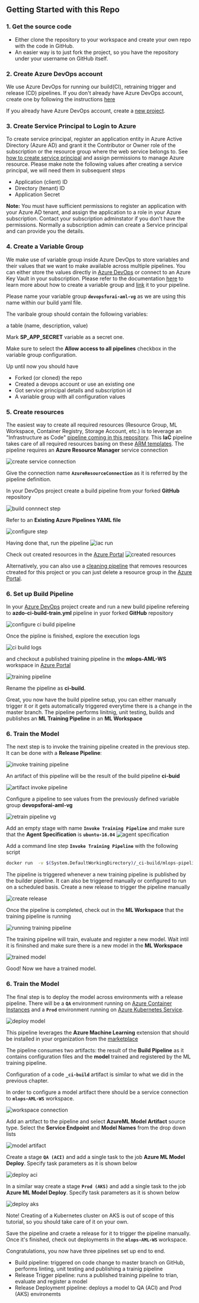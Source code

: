 ## Getting Started with this Repo

### 1. Get the source code
- Either clone the repository to your workspace and create your own repo with the code in GitHub.
- An easier way is to just fork the project, so you have the repository under your username on GitHub itself.


### 2. Create Azure DevOps account
We use Azure DevOps for running our build(CI), retraining trigger and release (CD) pipelines. If you don't already have Azure DevOps account, create one by following the instructions [here](https://docs.microsoft.com/en-us/azure/devops/organizations/accounts/create-organization?view=azure-devops)

If you already have Azure DevOps account, create a [new project](https://docs.microsoft.com/en-us/azure/devops/organizations/projects/create-project?view=azure-devops).


### 3. Create Service Principal to Login to Azure

To create service principal, register an application entity in Azure Active Directory (Azure AD) and grant it the Contributor or Owner role of the subscription or the resource group where the web service belongs to. See [how to create service principal](https://docs.microsoft.com/en-us/azure/active-directory/develop/howto-create-service-principal-portal) and assign permissions to manage Azure resource.
Please make note the following values after creating a service principal, we will need them in subsequent steps
- Application (client) ID
- Directory (tenant) ID
- Application Secret


**Note:** You must have sufficient permissions to register an application with your Azure AD tenant, and assign the application to a role in your Azure subscription. Contact your subscription adminstator if you don't have the permissions. Normally a subscription admin can create a Service principal and can provide you the details.


### 4. Create a Variable Group

We make use of variable group inside Azure DevOps to store variables and their values that we want to make available across multiple pipelines. You can either store the values directly in [Azure DevOps](https://docs.microsoft.com/en-us/azure/devops/pipelines/library/variable-groups?view=azure-devops&tabs=designer#create-a-variable-group) or connect to an Azure Key Vault in your subscription. Please refer to the documentation [here](https://docs.microsoft.com/en-us/azure/devops/pipelines/library/variable-groups?view=azure-devops&tabs=designer#create-a-variable-group) to learn more about how to create a variable group and [link](https://docs.microsoft.com/en-us/azure/devops/pipelines/library/variable-groups?view=azure-devops&tabs=designer#use-a-variable-group) it to your pipeline.
 
Please name your variable group **``devopsforai-aml-vg``** as we are using this name within our build yaml file. 

The varibale group should contain the following variables:

a table (name, description, value)

Mark **SP_APP_SECRET** variable as a secret one.

Make sure to select the **Allow access to all pipelines** checkbox in the variable group configuration.

Up until now you should have 
- Forked (or cloned) the repo
- Created a devops account or use an existing one
- Got service principal details and subscription id
- A variable group with all configuration values

### 5. Create resources 

The easiest way to create all required resources (Resource Group, ML Workspace, Container Registry, Storage Account, etc.) is to leverage an "Infrastructure as Code" [pipeline coming in this repository](../environment_setup/iac-create-environment.yml). This **IaC** pipeline takes care of all required resources basing on these [ARM templates](../environment_setup/arm-templates/cloud-environment.json). The pipeline requires an **Azure Resource Manager** service connection

![create service connection](./images/create-rm-service-connection.png)

Give the connection name **``AzureResourceConnection``** as it is referred by the pipeline definition.

In your DevOps project create a build pipeline from your forked **GitHub** repository 

![build connnect step](./images/build-connect.png)

Refer to an **Existing Azure Pipelines YAML file** 

![configure step](./images/select-iac-pipeline.png)

Having done that, run the pipeline
![iac run](./images/run-iac-pipeline.png)

Check out created resources in the [Azure Portal](portal.azure.com)
![created resources](./images/created-resources.png)

Alternatively, you can also use a [cleaning pipeline](../environment_setup/iac-create-environment.yml) that removes resources ctreated for this project or you can just delete a resource group in the [Azure Portal](portal.azure.com).


### 6. Set up Build Pipeline

In your [Azure DevOps](https://dev.azure.com) project create and run a new build pipeline refereing to  **azdo-ci-build-train.yml** pipeline in yuor forked **GitHub** repository

![configure ci build pipeline](./images/ci-build-pipeline-configure.png)

Once the pipline is finished, explore the execution logs 

![ci build logs](./images/ci-build-logs.png)

and checkout a published training pipeline in the **mlops-AML-WS** workspace in [Azure Portal](https://ms.portal.azure.com/)

![training pipeline](./images/training-pipeline.png)

Rename the pipeline as **ci-build**.

Great, you now have the build pipeline setup, you can either manually trigger it or it gets automatically triggered everytime there is a change in the master branch. The pipeline performs linitnig, unit testing, builds and publishes an **ML Training Pipeline** in an **ML Workspace**

### 6. Train the Model

The next step is to invoke the training pipeline created in the previous step. It can be done with a **Release Pipeline**:

![invoke training pipeline](./images/invoke-training-pipeline.png)

An artifact of this pipeline will be the result of the build pipeline **ci-buid**

![artifact invoke pipeline](./images/artifact-invoke-pipeline.png)

Configure a pipeline to see values from the previously defined variable group **devopsforai-aml-vg**

![retrain pipeline vg](./images/retrain-pipeline-vg.png)

Add an empty stage with name **``Invoke Training Pipeline``** and make sure that the **Agent Specification** is **``ubuntu-16.04``**
![agent specification](./images/agent-specification.png)

Add a command line step **``Invoke Training Pipeline``** with the following script

```bash
docker run  -v $(System.DefaultWorkingDirectory)/_ci-build/mlops-pipelines/ml_service/pipelines:/pipelines -w=/pipelines -e MODEL_NAME=$MODEL_NAME -e EXPERIMENT_NAME=$EXPERIMENT_NAME microsoft/mlopspython python run_train_pipeline.py
```

The pipeline is triggered whenever a new training pipeline is published by the builder pipeline. It can also be triggered manually or configured to run on a scheduled basis. Create a new release to trigger the pipeline manually

![create release](./images/create-release.png)

Once the pipeline is completed, check out in the **ML Workspace** that the training pipeline is running 

![running training pipeline](./images/running-training-pipeline.png)

The training pipeline will train, evaluate and register a new model. Wait intil it is fininshed and make sure there is a new model in the **ML Workspace**

![trained model](./images/trained-model.png)

Good! Now we have a trained model.

### 6. Train the Model

The final step is to deploy the model across environments with a release pipeline. There will be a **``QA``** environment running on [Azure Container Instances](https://azure.microsoft.com/en-us/services/container-instances/) and a **``Prod``** environment running on [Azure Kubernetes Service](https://azure.microsoft.com/en-us/services/kubernetes-service). 

![deploy model](./images/deploy-model.png)


This pipeline leverages the **Azure Machine Learning** extension that should be installed in your organization from the [marketplace](https://marketplace.visualstudio.com/items?itemName=ms-air-aiagility.vss-services-azureml)

The pipeline consumes two artifacts: the result of the **Build Pipeline** as it contains configuration files and the **model** trained and registered by the ML training pipeline. 

Configuration of a code **``_ci-build``** artifact is similar to what we did in the previous chapter. 

In order to configure a model artifact there should be a service connection to **``mlops-AML-WS``** workspace.

![workspace connection](./images/workspace-connection.png)

Add an artifact to the pipeline and select **AzureML Model Artifact** source type. Select the **Service Endpoint** and **Model Names** from the drop down lists

![model artifact](./images/model-artifact.png)

Create a stage **``QA (ACI)``** and add a single task to the job **Azure ML Model Deploy**. Specify task parameters as it is shown below

![deploy aci](./images/deploy-aci.png)

In a similar way create a stage **``Prod (AKS)``** and add a single task to the job **Azure ML Model Deploy**. Specify task parameters as it is shown below

![deploy aks](./images/deploy-aks.png)


Note! Creating of a Kubernetes cluster on AKS is out of scope of this tutorial, so you should take care of it on your own.

Save the pipeline and craete a release for it to trigger the pipeline manually. Once it's finished, check out deployments in the **``mlops-AML-WS``** workspace.



Congratulations, you now have three pipelines set up end to end.
   - Build pipeline: triggered on code change to master branch on GitHub, performs linting, unit testing and publishing a trainig pipeline
   - Release Trigger pipeline: runs a published training pipeline to trian, evaluate and register a model
   - Release Deployment pipeline: deploys a model to QA (ACI) and Prod (AKS) environemts
    
